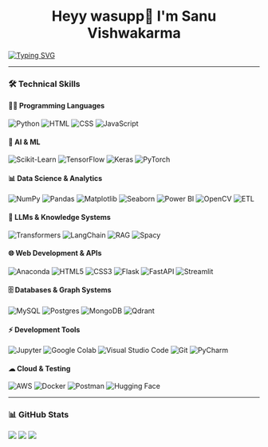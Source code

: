 
  <h1 align="center">Heyy wasupp👋 I'm Sanu Vishwakarma <width="30px"></h1>

[![Typing SVG](https://readme-typing-svg.herokuapp.com?font=Robot-Bold&size=30&color=330033&center=true&vCenter=true&width=900&height=110&lines=Data+Enthusiastic;ML+Enthusiastic;AI+Entusiastic;Data+Scientist+from+India)](https://git.io/typing-svg)

---

### 🛠️ **Technical Skills**
#### 🧑‍💻 **Programming Languages**
![Python](https://img.shields.io/badge/Python-3776AB?style=for-the-badge&logo=python&logoColor=white)
![HTML](https://img.shields.io/badge/HTML-%23E34F26.svg?style=for-the-badge&logo=html5&logoColor=white)
![CSS](https://img.shields.io/badge/CSS-1572B6?style=for-the-badge&logo=css3&logoColor=fff)
![JavaScript](https://img.shields.io/badge/JavaScript-F7DF1E?style=for-the-badge&logo=javascript&logoColor=000)
#### 🤖 **AI & ML**
![Scikit-Learn](https://img.shields.io/badge/Scikit%20Learn-F7931E?style=for-the-badge&logo=scikitlearn&logoColor=white)
![TensorFlow](https://img.shields.io/badge/TensorFlow-FF6F00?style=for-the-badge&logo=tensorflow&logoColor=white)
![Keras](https://img.shields.io/badge/Keras-3776AB?style=for-the-badge&logo=keras&logoColor=white)
![PyTorch](https://img.shields.io/badge/PyTorch-EE4C2C?style=for-the-badge&logo=pytorch&logoColor=white)

#### 📊 **Data Science & Analytics**
![NumPy](https://img.shields.io/badge/NumPy-4DABCF?style=for-the-badge&logo=numpy&logoColor=fff)
![Pandas](https://img.shields.io/badge/Pandas-150458?style=for-the-badge&logo=pandas&logoColor=fff)
![Matplotlib](https://custom-icon-badges.demolab.com/badge/Matplotlib-71D291?style=for-the-badge&logo=matplotlib&logoColor=fff)
![Seaborn](https://img.shields.io/badge/Seaborn-4479A1?style=for-the-badge&logo=seaborn&logoColor=white)
![Power BI](https://custom-icon-badges.demolab.com/badge/Power%20BI-F1C912?style=for-the-badge&logo=power-bi&logoColor=fff)
![OpenCV](https://img.shields.io/badge/OpenCV-4479A1?style=for-the-badge&logo=opencv&logoColor=white)
![ETL](https://custom-icon-badges.demolab.com/badge/ETL-9370DB?style=for-the-badge&logo=etl-logo&logoColor=fff)

#### 🤖 **LLMs & Knowledge Systems**
![Transformers](https://img.shields.io/badge/Transformers-E25A1C?style=for-the-badge&logo=transformers&logoColor=white)
![LangChain](https://img.shields.io/badge/LangChain-66CCFF?style=for-the-badge&logo=langchain&logoColor=white)
![RAG](https://img.shields.io/badge/RAG-E25A1C?style=for-the-badge&logo=rag&logoColor=white)
![Spacy](https://img.shields.io/badge/Spacy-66CCFF?style=for-the-badge&logo=spacy&logoColor=white)

#### 🌐 **Web Development & APIs**
![Anaconda](https://img.shields.io/badge/Anaconda-44A833?style=for-the-badge&logo=anaconda&logoColor=fff)
![HTML5](https://img.shields.io/badge/HTML5-4479A1?style=for-the-badge&logo=html5&logoColor=white)
![CSS3](https://img.shields.io/badge/CSS3-3776AB?style=for-the-badge&logo=css3&logoColor=white)
![Flask](https://img.shields.io/badge/Flask-000?style=for-the-badge&logo=flask&logoColor=fff)
![FastAPI](https://img.shields.io/badge/FastAPI-009485.svg?style=for-the-badge&logo=fastapi&logoColor=white)
![Streamlit](https://img.shields.io/badge/Streamlit-11557C?style=for-the-badge&logo=streamlit&logoColor=white)

#### 🗄 **Databases & Graph Systems**
![MySQL](https://img.shields.io/badge/MySQL-4479A1?style=for-the-badge&logo=mysql&logoColor=fff)
![Postgres](https://img.shields.io/badge/Postgres-%23316192.svg?style=for-the-badge&logo=postgresql&logoColor=white)
![MongoDB](https://img.shields.io/badge/MongoDB-%234ea94b.svg?style=for-the-badge&logo=mongodb&logoColor=white)
![Qdrant](https://img.shields.io/badge/Qdrant-E97627?style=for-the-badge&logo=qdrant&logoColor=white)

#### ⚡ **Development Tools**
![Jupyter](https://img.shields.io/badge/Jupyter-4479A1?style=for-the-badge&logo=jupyter&logoColor=white)
![Google Colab](https://img.shields.io/badge/Google%20Colab-3776AB?style=for-the-badge&logo=googlecolab&logoColor=white)
![Visual Studio Code](https://custom-icon-badges.demolab.com/badge/Visual%20Studio%20Code-0078d7.svg?style=for-the-badge&logo=vsc&logoColor=white)
![Git](https://img.shields.io/badge/Git-E97627?style=for-the-badge&logo=git&logoColor=white)
![PyCharm](https://img.shields.io/badge/PyCharm-000?style=for-the-badge&logo=pycharm&logoColor=fff)

#### ☁ **Cloud & Testing**
![AWS](https://img.shields.io/badge/AWS-%23FF9900.svg?style=for-the-badge&logo=amazon-web-services&logoColor=white)
![Docker](https://img.shields.io/badge/Docker-2496ED?style=for-the-badge&logo=docker&logoColor=fff)
![Postman](https://img.shields.io/badge/Postman-F2C811?style=for-the-badge&logo=postman&logoColor=white)
![Hugging Face](https://img.shields.io/badge/Hugging%20Face-FFD21E?style=for-the-badge&logo=huggingface&logoColor=white)

---


### 📊 **GitHub Stats**
![](https://github-readme-stats.vercel.app/api/top-langs/?username=SanuVishwakarma&theme=dark&hide_border=false&include_all_commits=true&count_private=true&layout=compact)
![](https://github-readme-stats.vercel.app/api?username=SanuVishwakarma&theme=dark&hide_border=false&include_all_commits=true&count_private=true)
![](https://github-readme-streak-stats.herokuapp.com/?user=SanuVishwakarma&theme=dark&hide_border=false)
